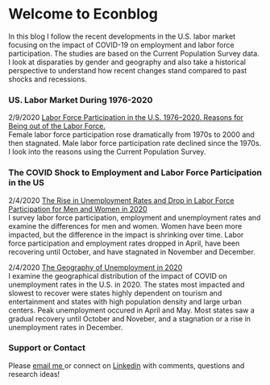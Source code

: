 # Welcome to Econblog

In this blog I follow the recent developments in the U.S. labor market focusing on the impact of COVID-19 on employment and labor force participation. The studies are based on the Current Population Survey data. I look at disparaties by gender and geography and also take a historical perspective to understand how recent changes stand compared to past shocks and recessions. 

### US. Labor Market During 1976-2020

2/9/2020 [Labor Force Participation in the U.S. 1976⁠–⁠2020. Reasons for Being out of the Labor Force.](https://rpubs.com/elenas70/labor_force_participation_US_history)
<br />Female labor force participation rose dramatically from 1970s to 2000 and then stagnated. Male labor force participation rate declined since the 1970s. I look into the reasons using the Current Population Survey.

### The COVID Shock to Employment and Labor Force Participation in the US

2/4/2020 [The Rise in Unemployment Rates and Drop in Labor Force Participation for Men and Women in 2020](https://rpubs.com/elenas70/labormarket2020part1)
<br />I survey labor force participation, employment and unemployment rates and examine the differences for men and women. Women have been more impacted, but the difference in the impact is shrinking over time. Labor force participation and employment rates dropped in April, have been recovering until October, and have stagnated in November and December. 
 
2/4/2020 [The Geography of Unemployment in 2020](https://rpubs.com/elenas70/labormarket2020part2)
<br />I examine the geographical distribution of the impact of COVID on unemployment rates in the U.S. in 2020. The states most impacted and slowest to recover were states highly dependent on tourism and entertainment and states with high population density and large urban centers. Peak unemployment occured in April and May. Most states saw a gradual recovery until October and Noveber, and a stagnation or a rise in unemployment rates in December. 

### Support or Contact

Please <a href = "mailto: abc@example.com"> email me </a> or connect on [Linkedin](https://www.linkedin.com/feed/) with comments, questions and research ideas!


